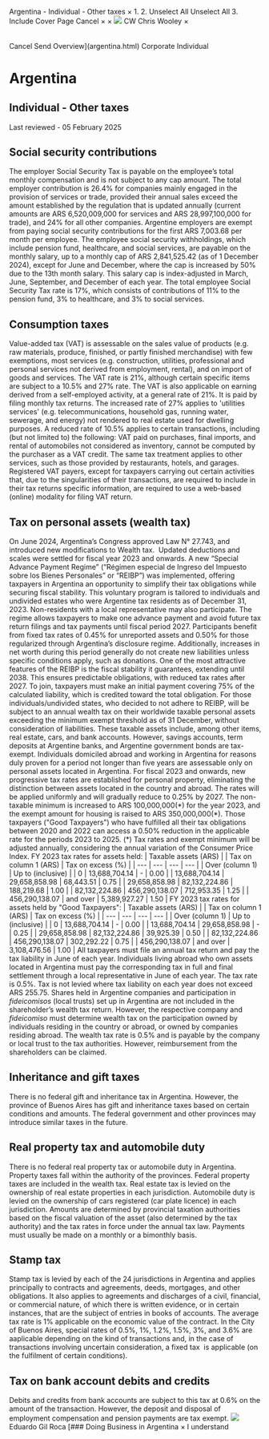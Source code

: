 Argentina - Individual - Other taxes
×
1.
2.
Unselect All
Unselect All
3.
Include Cover Page
Cancel
×
×
![](-/media/world-wide-tax-summaries/attachments/global---chris-wooley.ashx%3Frev=ac5e5f3223b34096b1afc2a6009c7320&revision=ac5e5f32-23b3-4096-b1af-c2a6009c7320&hash=859B7ADC84DC2CBEC9760E9E6EE7DE6D0A8BFCDF)
CW
Chris Wooley
×
######
Cancel
Send
Overview](argentina.html)
Corporate
Individual
# Argentina
## Individual - Other taxes
Last reviewed - 05 February 2025
## Social security contributions
The employer Social Security Tax is payable on the employee’s total monthly compensation and is not subject to any cap amount. The total employer contribution is 26.4% for companies mainly engaged in the provision of services or trade, provided their annual sales exceed the amount established by the regulation that is updated annually (current amounts are ARS 6,520,009,000 for services and ARS 28,997,100,000 for trade), and 24% for all other companies.
Argentine employers are exempt from paying social security contributions for the first ARS 7,003.68 per month per employee.
The employee social security withholdings, which include pension fund, healthcare, and social services, are payable on the monthly salary, up to a monthly cap of ARS 2,841,525.42 (as of 1 December 2024), except for June and December, where the cap is increased by 50% due to the 13th month salary. This salary cap is index-adjusted in March, June, September, and December of each year.
The total employee Social Security Tax rate is 17%, which consists of contributions of 11% to the pension fund, 3% to healthcare, and 3% to social services.
## Consumption taxes
Value-added tax (VAT) is assessable on the sales value of products (e.g. raw materials, produce, finished, or partly finished merchandise) with few exemptions, most services (e.g. construction, utilities, professional and personal services not derived from employment, rental), and on import of goods and services. The VAT rate is 21%, although certain specific items are subject to a 10.5% and 27% rate. The VAT is also applicable on earning derived from a self-employed activity, at a general rate of 21%. It is paid by filing monthly tax returns.
The increased rate of 27% applies to 'utilities services' (e.g. telecommunications, household gas, running water, sewerage, and energy) not rendered to real estate used for dwelling purposes.
A reduced rate of 10.5% applies to certain transactions, including (but not limited to) the following:
VAT paid on purchases, final imports, and rental of automobiles not considered as inventory, cannot be computed by the purchaser as a VAT credit. The same tax treatment applies to other services, such as those provided by restaurants, hotels, and garages.
Registered VAT payers, except for taxpayers carrying out certain activities that, due to the singularities of their transactions, are required to include in their tax returns specific information, are required to use a web-based (online) modality for filing VAT return.
## Tax on personal assets (wealth tax)
On June 2024, Argentina’s Congress approved Law N° 27.743, and introduced new modifications to Wealth tax.  Updated deductions and scales were settled for fiscal year 2023 and onwards. A new “Special Advance Payment Regime” (“Régimen especial de Ingreso del Impuesto sobre los Bienes Personales” or “REIBP”) was implemented, offering taxpayers in Argentina an opportunity to simplify their tax obligations while securing fiscal stability. This voluntary program is tailored to individuals and undivided estates who were Argentine tax residents as of December 31, 2023. Non-residents with a local representative may also participate. The regime allows taxpayers to make one advance payment and avoid future tax return filings and tax payments until fiscal period 2027.
Participants benefit from fixed tax rates of 0.45% for unreported assets and 0.50% for those regularized through Argentina’s disclosure regime. Additionally, increases in net worth during this period generally do not create new liabilities unless specific conditions apply, such as donations.
One of the most attractive features of the REIBP is the fiscal stability it guarantees, extending until 2038. This ensures predictable obligations, with reduced tax rates after 2027. To join, taxpayers must make an initial payment covering 75% of the calculated liability, which is credited toward the total obligation.
For those individuals/undivided states, who decided to not adhere to REIBP, will be subject to an annual wealth tax on their worldwide taxable personal assets exceeding the minimum exempt threshold as of 31 December, without consideration of liabilities. These taxable assets include, among other items, real estate, cars, and bank accounts. However, savings accounts, term deposits at Argentine banks, and Argentine government bonds are tax-exempt. Individuals domiciled abroad and working in Argentina for reasons duly proven for a period not longer than five years are assessable only on personal assets located in Argentina.
For fiscal 2023 and onwards, new progressive tax rates are established for personal property, eliminating the distinction between assets located in the country and abroad. The rates will be applied uniformly and will gradually reduce to 0.25% by 2027.
The non-taxable minimum is increased to ARS 100,000,000(\*) for the year 2023, and the exempt amount for housing is raised to ARS 350,000,000(\*).
Those taxpayers ("Good Taxpayers") who have fulfilled all their tax obligations between 2020 and 2022 can access a 0.50% reduction in the applicable rate for the periods 2023 to 2025.
(\*) Tax rates and exempt minimum will be adjusted annually, considering the annual variation of the Consumer Price Index.
FY 2023 tax rates for assets held:
| Taxable assets (ARS) | | Tax on column 1 (ARS) | Tax on excess (%) |
| --- | --- | --- | --- |
| Over (column 1) | Up to (inclusive) |
| 0 | 13,688,704.14 | - | 0.00 |
| 13,688,704.14 | 29,658,858.98 | 68,443.51 | 0.75 |
| 29,658,858.98 | 82,132,224.86 | 188,219.68 | 1.00 |
| 82,132,224.86 | 456,290,138.07 | 712,953.35 | 1.25 |
| 456,290,138.07 | and over | 5,389,927.27 | 1.50 |
FY 2023 tax rates for assets held by "Good Taxpayers":
| Taxable assets (ARS) | | Tax on column 1 (ARS) | Tax on excess (%) |
| --- | --- | --- | --- |
| Over (column 1) | Up to (inclusive) |
| 0 | 13,688,704.14 | - | 0.00 |
| 13,688,704.14 | 29,658,858.98 | - | 0.25 |
| 29,658,858.98 | 82,132,224.86 | 39,925.39 | 0.50 |
| 82,132,224.86 | 456,290,138.07 | 302,292.22 | 0.75 |
| 456,290,138.07 | and over | 3,108,476.56 | 1.00 |
All taxpayers must file an annual tax return and pay the tax liability in June of each year.
Individuals living abroad who own assets located in Argentina must pay the corresponding tax in full and final settlement through a local representative in June of each year. The tax rate is 0.5%. Tax is not levied where tax liability on each year does not exceed ARS 255.75.
Shares held in Argentine companies and participation in *fideicomisos* (local trusts) set up in Argentina are not included in the shareholder’s wealth tax return. However, the respective company and *fideicomiso* must determine wealth tax on the participation owned by individuals residing in the country or abroad, or owned by companies residing abroad. The wealth tax rate is 0.5% and is payable by the company or local trust to the tax authorities. However, reimbursement from the shareholders can be claimed.
## Inheritance and gift taxes
There is no federal gift and inheritance tax in Argentina. However, the province of Buenos Aires has gift and inheritance taxes based on certain conditions and amounts. The federal government and other provinces may introduce similar taxes in the future.
## Real property tax and automobile duty
There is no federal real property tax or automobile duty in Argentina. Property taxes fall within the authority of the provinces. Federal property taxes are included in the wealth tax.
Real estate tax is levied on the ownership of real estate properties in each jurisdiction. Automobile duty is levied on the ownership of cars registered (car plate licence) in each jurisdiction.
Amounts are determined by provincial taxation authorities based on the fiscal valuation of the asset (also determined by the tax authority) and the tax rates in force under the annual tax law. Payments must usually be made on a monthly or a bimonthly basis.
## Stamp tax
Stamp tax is levied by each of the 24 jurisdictions in Argentina and applies principally to contracts and agreements, deeds, mortgages, and other obligations. It also applies to agreements and discharges of a civil, financial, or commercial nature, of which there is written evidence, or in certain instances, that are the subject of entries in books of accounts. The average tax rate is 1% applicable on the economic value of the contract.
In the City of Buenos Aires, special rates of 0.5%, 1%, 1.2%, 1.5%, 3%, and 3.6% are aaplicable depending on the kind of transactions and, in the case of transactions involving uncertain consideration, a fixed tax  is applicable (on the fulfilment of certain conditions).
## Tax on bank account debits and credits
Debits and credits from bank accounts are subject to this tax at 0.6% on the amount of the transaction. However, the deposit and disposal of employment compensation and pension payments are tax exempt.
![](-/media/world-wide-tax-summaries/argentinaeduardo-marcelo-gil-rocaargentina--eduardo-gil-rocajpg20210405172326090.ashx%3Frev=6df0b810142e4b40afac7ca1442c86ef&revision=6df0b810-142e-4b40-afac-7ca1442c86ef&hash=136BB899D3ADD84DB34467F55FA2ED79F47C48FB)
Eduardo Gil Roca
[### Doing Business in Argentina
×
I understand